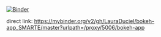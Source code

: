 [![Binder](https://mybinder.org/badge_logo.svg)](https://mybinder.org/v2/gh/LauraDuciel/bokeh-app_SMARTE/master?urlpath=/proxy/5006/bokeh-app)

direct link: https://mybinder.org/v2/gh/LauraDuciel/bokeh-app_SMARTE/master?urlpath=/proxy/5006/bokeh-app
